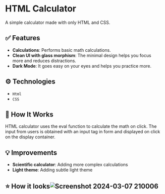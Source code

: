 # HTML Calculator
A simple calculator made with only HTML and CSS. 

## ✅ Features

- **Calculations**: Performs basic math calculations. 
- **Clean UI with glass morphism**: The minimal design helps you focus more and reduces distractions.
- **Dark Mode**: It goes easy on your eyes and helps you practice more. 

## ⚙️ Technologies

- `Html`
- `CSS`
  
## 📝 How It Works

HTML calculator uses the eval function to calculate the math on click. The input from users is obtained with an input tag in form and displayed on click on the display container. 

## 💡 Improvements

- **Scientific calculator**: Adding more complex calculations
- **Light theme**: Adding subtle light theme

## ⭐ How it looks![Screenshot 2024-03-07 210006](https://github.com/Divya2163/HTML-Calculator/assets/76438709/ac3caa54-674c-4796-9937-f425aaac113d)


